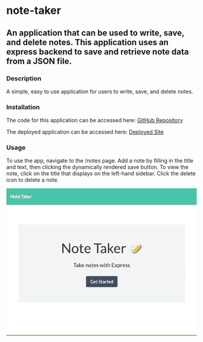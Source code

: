 # note-taker
## An application that can be used to write, save, and delete notes. This application uses an express backend to save and retrieve note data from a JSON file.

### Description
A simple, easy to use application for users to write, save, and delete notes.

### Installation
The code for this application can be accessed here:
[GitHub Repository](https://github.com/stephmarie17/note-taker)

The deployed application can be accessed here:
[Deployed Site]()

### Usage
To use the app, navigate to the /notes page. Add a note by filling in the title and text, then clicking the dynamically rendered save button. To view the note, click on the title that displays on the left-hand sidebar. Click the delete icon to delete a note.

![Usage](demo_gif.gif)
